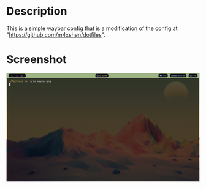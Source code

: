 # Description
This is a simple waybar config that is a modification of the config at "https://github.com/m4xshen/dotfiles".

# Screenshot
![Screenshot](https://raw.githubusercontent.com/adrianmatpersaud/waybar-dotfiles/main/waybar.png)
